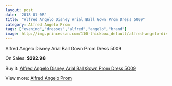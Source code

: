 ```yaml
---
layout: post
date: '2018-01-08'
title: "Alfred Angelo Disney Arial Ball Gown Prom Dress 5009"
category: Alfred Angelo Prom
tags: ["evening","dresses","alfred","angelo","brand"]
image: http://img.princessan.com/110-thickbox_default/alfred-angelo-disney-arial-ball-gown-prom-dress-5009.jpg
---
```

Alfred Angelo Disney Arial Ball Gown Prom Dress 5009

On Sales: **$292.98**
<a href="https://www.princessan.com/en/alfred-angelo-prom/66-alfred-angelo-disney-arial-ball-gown-prom-dress-5009.html"><amp-img layout="responsive" width="600" height="600" src="//img.princessan.com/110-thickbox_default/alfred-angelo-disney-arial-ball-gown-prom-dress-5009.jpg" alt="Alfred Angelo Disney Arial Ball Gown Prom Dress 5009 0" /></a>

Buy it: [Alfred Angelo Disney Arial Ball Gown Prom Dress 5009](https://www.princessan.com/en/alfred-angelo-prom/66-alfred-angelo-disney-arial-ball-gown-prom-dress-5009.html "Alfred Angelo Disney Arial Ball Gown Prom Dress 5009")

View more: [Alfred Angelo Prom](https://www.princessan.com/en/2-alfred-angelo-prom "Alfred Angelo Prom")